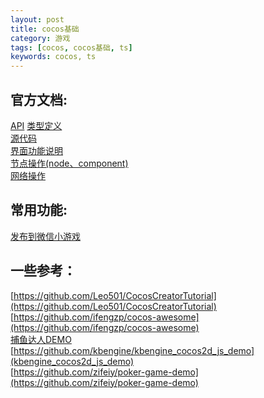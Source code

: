```yaml
---
layout: post
title: cocos基础
category: 游戏
tags: [cocos, cocos基础, ts]
keywords: cocos, ts
---
```


## 官方文档:
[API](https://docs.cocos.com/creator/api/zh/#/)
[类型定义](https://docs.cocos.com/creator/3.0/api/zh/) <br/>
[源代码](https://github.com/cocos-creator/engine)  <br/>
[界面功能说明](https://docs.cocos.com/creator/3.0/manual/zh/ui-system/components/engine/trim.html?h=size) <br/>
[节点操作(node、component)](https://docs.cocos.com/creator/manual/zh/scripting/access-node-component.html#%E6%9F%A5%E6%89%BE%E5%AD%90%E8%8A%82%E7%82%B9) <br/>
[网络操作](https://docs.cocos.com/creator/manual/zh/scripting/network.html) <br/>

## 常用功能:
[发布到微信小游戏](https://docs.cocos.com/creator/manual/zh/publish/publish-wechatgame.html)

## 一些参考：
[https://github.com/Leo501/CocosCreatorTutorial](https://github.com/Leo501/CocosCreatorTutorial)  <br/>
[https://github.com/ifengzp/cocos-awesome](https://github.com/ifengzp/cocos-awesome)  <br/>
[捕鱼达人DEMO](https://github.com/fylz1125/CCFish)  <br/>
[https://github.com/kbengine/kbengine_cocos2d_js_demo](kbengine_cocos2d_js_demo)  <br/>
[https://github.com/zifeiy/poker-game-demo](https://github.com/zifeiy/poker-game-demo)  <br/>